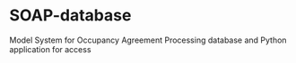 # SOAP-database
Model System for Occupancy Agreement Processing database and Python application for access
